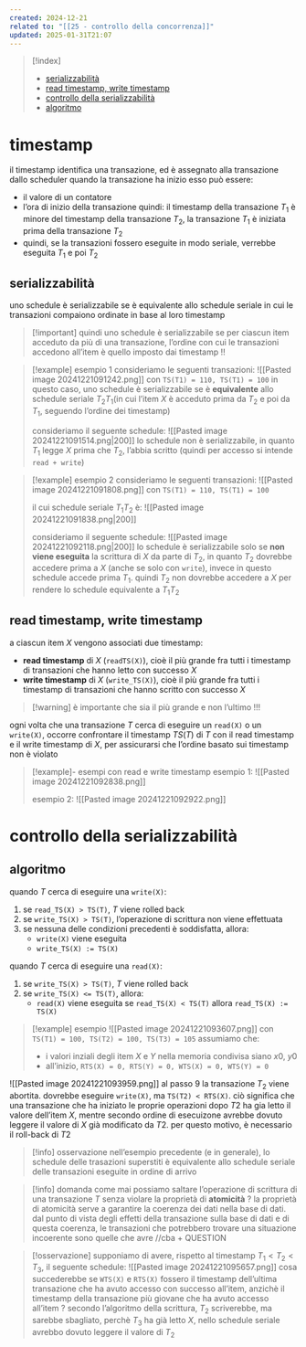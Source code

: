 ```yaml
---
created: 2024-12-21
related to: "[[25 - controllo della concorrenza]]"
updated: 2025-01-31T21:07
---
```

>[!index]
>
>- [serializzabilità](#serializzabilit%C3%A0)
>- [read timestamp, write timestamp](#read%20timestamp,%20write%20timestamp)
>- [controllo della serializzabilità](#controllo%20della%20serializzabilit%C3%A0)
>- [algoritmo](#algoritmo)
# timestamp
il timestamp identifica una transazione, ed è assegnato alla transazione dallo scheduler quando la transazione ha inizio
esso può essere:
- il valore di un contatore
- l’ora di inizio della transazione
quindi: il timestamp della transazione $T_{1}$ è minore del timestamp della transazione $T_{2}$, la transazione $T_{1}$  è iniziata prima della transazione $T_{2}$
- quindi, se la transazioni fossero eseguite in modo seriale, verrebbe eseguita $T_{1}$ e poi $T_{2}$
## serializzabilità
uno schedule è serializzabile se è equivalente allo schedule seriale in cui le transazioni compaiono ordinate in base al loro timestamp
>[!important] quindi uno schedule è serializzabile se per ciascun item acceduto da più di una transazione, l’ordine con cui le transazioni accedono all’item è quello imposto dai timestamp !!

>[!example] esempio 1
consideriamo le seguenti transazioni:
![[Pasted image 20241221091242.png]]
con `TS(T1) = 110, TS(T1) = 100`
in questo caso, uno schedule è serializzabile se è **equivalente** allo schedule seriale $T_{2}T_{1}$(in cui l’item $X$ è acceduto prima da $T_{2}$ e poi da $T_{1}$, seguendo l’ordine dei timestamp)
>
>consideriamo il seguente schedule:
![[Pasted image 20241221091514.png|200]]
lo schedule non è serializzabile, in quanto $T_{1}$ legge $X$ prima che $T_{2}$, l’abbia scritto (quindi per accesso si intende `read + write`)

>[!example] esempio 2
consideriamo le seguenti transazioni:
![[Pasted image 20241221091808.png]]
con `TS(T1) = 110, TS(T1) = 100`
>
>il cui schedule seriale $T_{1}T_{2}$ è:
![[Pasted image 20241221091838.png|200]]
>
>consideriamo il seguente schedule:
>![[Pasted image 20241221092118.png|200]]
lo schedule è serializzabile solo se **non viene eseguita** la scrittura di $X$ da parte di $T_2$, in quanto $T_{2}$ dovrebbe accedere prima a $X$ (anche se solo con `write`), invece in questo schedule accede prima $T_{1}$. quindi $T_{2}$ non dovrebbe accedere a $X$ per rendere lo schedule equivalente a $T_{1}T_{2}$
## read timestamp, write timestamp
a ciascun item $X$ vengono associati due timestamp:
- **read timestamp** di $X$ (`readTS(X)`), cioè il più grande fra tutti i timestamp di transazioni che hanno letto con successo $X$
- **write timestamp** di $X$ (`write_TS(X)`), cioè il più grande fra tutti i timestamp di transazioni che hanno scritto con successo $X$
>[!warning] è importante che sia il più grande e non l’ultimo !!!

ogni volta che una transazione $T$ cerca di eseguire un `read(X)` o un `write(X)`, occorre confrontare il timestamp $TS(T)$ di $T$ con il read timestamp e il write timestamp di $X$, per assicurarsi che l’ordine basato sui timestamp non è violato

>[!example]- esempi con read e write timestamp
esempio 1:
![[Pasted image 20241221092838.png]]
>
> esempio 2:
![[Pasted image 20241221092922.png]]

# controllo della serializzabilità
## algoritmo
quando $T$ cerca di eseguire una `write(X)`:
1. se `read_TS(X) > TS(T)`, $T$ viene rolled back
2. se `write_TS(X) > TS(T)`, l’operazione di scrittura non viene effettuata
3. se nessuna delle condizioni precedenti è soddisfatta, allora:
	- `write(X)` viene eseguita
	- `write_TS(X) := TS(X)`

quando $T$ cerca di eseguire una `read(X)`:
1. se `write_TS(X) > TS(T)`, $T$ viene rolled back
2. se `write_TS(X) <= TS(T)`, allora:
	- `read(X)` viene eseguita
se `read_TS(X) < TS(T)` allora `read_TS(X) := TS(X)`
>[!example] esempio
![[Pasted image 20241221093607.png]]
con `TS(T1) = 100, TS(T2) = 100, TS(T3) = 105`
>assumiamo che:
>- i valori inziali degli item $X$ e $Y$ nella memoria condivisa siano $x0$, $y0$
>- all’inizio, `RTS(X) = 0, RTS(Y) = 0, WTS(X) = 0, WTS(Y) = 0`
>
![[Pasted image 20241221093959.png]]
al passo 9 la transazione $T_{2}$ viene abortita. dovrebbe eseguire `write(X)`, ma `TS(T2) < RTS(X)`. ciò significa che una transazione che ha iniziato le proprie operazioni dopo $T2$ ha gia letto il valore dell’item $X$, mentre secondo ordine di esecuizone avrebbe dovuto leggere il valore di $X$ già modificato da $T2$. per questo motivo, è necessario il roll-back di $T2$

>[!info] osservazione
>nell’esempio precedente (e in generale), lo schedule delle trasazioni superstiti è equivalente allo schedule seriale delle transazioni eseguite in ordine di arrivo

>[!info] domanda 
>come mai possiamo saltare l’operazione di scrittura di una transazione $T$ senza violare la proprietà di **atomicità** ?
>la proprietà di atomicità serve a garantire la coerenza dei dati nella base di dati. dal punto di vista degli effetti della transazione sulla base di dati e di questa coerenza, le transazioni che potrebbero trovare una situazione incoerente sono quelle che avre //cba + QUESTION

>[!osservazione]
supponiamo di avere, rispetto al timestamp $T_{1} < T_{2} < T_{3}$, il seguente schedule:
![[Pasted image 20241221095657.png]]
cosa succederebbe se `WTS(X)` e `RTS(X)` fossero il timestamp dell’ultima transazione che ha avuto accesso con successo all’item, anzichè il timestamp della transazione più giovane che ha avuto accesso all’item ?
>secondo l’algoritmo della scrittura,  $T_{2}$ scriverebbe, ma sarebbe sbagliato, perchè $T_{3}$ ha già letto $X$, nello schedule seriale avrebbo dovuto leggere il valore di $T_{2}$